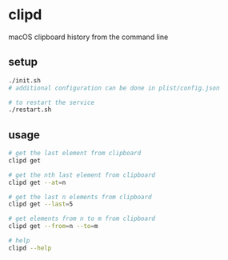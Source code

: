 # clipd
macOS clipboard history from the command line
## setup
```bash
./init.sh
# additional configuration can be done in plist/config.json

# to restart the service
./restart.sh
```
## usage
```bash
# get the last element from clipboard
clipd get

# get the nth last element from clipboard 
clipd get --at=n

# get the last n elements from clipboard
clipd get --last=5

# get elements from n to m from clipboard
clipd get --from=n --to=m

# help
clipd --help
```
